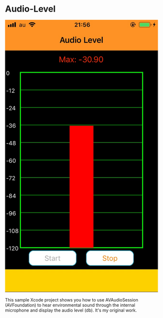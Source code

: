 # Audio-Level
![](screenshots/audiolevel.jpg)

This sample Xcode project shows you how to use AVAudioSession (AVFoundation) to hear environmental sound through the internal microphone and display the audio level (db).  It's my original work.
